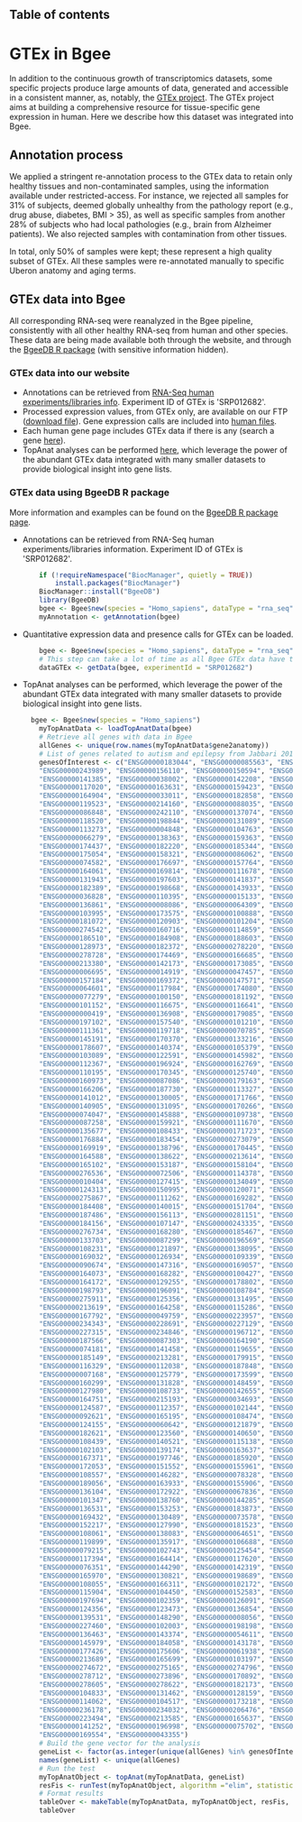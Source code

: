 ## Table of contents

# GTEx in Bgee

In addition to the continuous growth of transcriptomics datasets, some specific projects produce large amounts of data, generated and accessible in a consistent manner, as, notably, the [GTEx project](https://www.gtexportal.org/home/). The GTEx project aims at building a comprehensive resource for tissue-specific gene expression in human. Here we describe how this dataset was integrated into Bgee.

## Annotation process

We applied a stringent re-annotation process to the GTEx data to retain only healthy tissues and non-contaminated samples, using the information available under restricted-access. For instance, we rejected all samples for 31% of subjects, deemed globally unhealthy from the pathology report (e.g., drug abuse, diabetes, BMI > 35), as well as specific samples from another 28% of subjects who had local pathologies (e.g., brain from Alzheimer patients). We also rejected samples with contamination from other tissues.



In total, only 50% of samples were kept; these represent a high quality subset of GTEx. All these samples were re-annotated manually to specific Uberon anatomy and aging terms.

## GTEx data into Bgee

All corresponding RNA-seq were reanalyzed in the Bgee pipeline, consistently with all other healthy RNA-seq from human and other species. These data are being made available both through the website, and through the [BgeeDB R package](https://bioconductor.org/packages/BgeeDB/) (with sensitive information hidden).

### GTEx data into our website

- Annotations can be retrieved from [RNA-Seq human experiments/libraries info](https://bgee.org/ftp/current/download/processed_expr_values/rna_seq/Homo_sapiens/Homo_sapiens_RNA-Seq_experiments_libraries.tar.gz). Experiment ID of GTEx is 'SRP012682'.
- Processed expression values, from GTEx only, are available on our FTP ([download file](https://bgee.org/ftp/current/download/processed_expr_values/rna_seq/Homo_sapiens/Homo_sapiens_RNA-Seq_read_counts_TPM_FPKM_SRP012682.tsv.gz)).
  Gene expression calls are included into [human files](/download/gene-expression-calls?id=9606).
- Each human gene page includes GTEx data if there is any (search a gene [here](/search/genes)).
- TopAnat analyses can be performed [here](/analysis/top-anat), which leverage the power of the abundant GTEx data integrated with many smaller datasets to provide biological insight into gene lists.

### GTEx data using BgeeDB R package

More information and examples can be found on the [BgeeDB R package page](https://bioconductor.org/packages/BgeeDB/).

- Annotations can be retrieved from RNA-Seq human experiments/libraries information. Experiment ID of GTEx is 'SRP012682'. 
    ```R
        if (!requireNamespace("BiocManager", quietly = TRUE))
            install.packages("BiocManager")
        BiocManager::install("BgeeDB")
        library(BgeeDB)
        bgee <- Bgee$new(species = "Homo_sapiens", dataType = "rna_seq")
        myAnnotation <- getAnnotation(bgee)
    ```
- Quantitative expression data and presence calls for GTEx can be loaded.
    ```R
        bgee <- Bgee$new(species = "Homo_sapiens", dataType = "rna_seq")
        # This step can take a lot of time as all Bgee GTEx data have to be downloaded and uncompressed.
        dataGTEx <- getData(bgee, experimentId = "SRP012682")
    ```
- TopAnat analyses can be performed, which leverage the power of the abundant GTEx data integrated with many smaller datasets to provide biological insight into gene lists.
    ```R
      bgee <- Bgee$new(species = "Homo_sapiens")
        myTopAnatData <- loadTopAnatData(bgee)
        # Retrieve all genes with data in Bgee
        allGenes <- unique(row.names(myTopAnatData$gene2anatomy))
        # List of genes related to autism and epilepsy from Jabbari 2016
        genesOfInterest <- c("ENSG00000183044", "ENSG00000085563", "ENSG00000006071", "ENSG00000153086", 
        "ENSG00000243989", "ENSG00000156110", "ENSG00000150594", "ENSG00000239900", 
        "ENSG00000141385", "ENSG00000038002", "ENSG00000142208", "ENSG00000275199", 
        "ENSG00000117020", "ENSG00000163631", "ENSG00000159423", "ENSG00000112294", 
        "ENSG00000164904", "ENSG00000033011", "ENSG00000182858", "ENSG00000101901", 
        "ENSG00000119523", "ENSG00000214160", "ENSG00000088035", "ENSG00000159063", 
        "ENSG00000086848", "ENSG00000242110", "ENSG00000137074", "ENSG00000124198", 
        "ENSG00000118520", "ENSG00000198844", "ENSG00000131089", "ENSG00000100299", 
        "ENSG00000113273", "ENSG00000004848", "ENSG00000104763", "ENSG00000108381", 
        "ENSG00000066279", "ENSG00000138363", "ENSG00000159363", "ENSG00000018625", 
        "ENSG00000174437", "ENSG00000182220", "ENSG00000185344", "ENSG00000171953", 
        "ENSG00000175054", "ENSG00000158321", "ENSG00000086062", "ENSG00000103507", 
        "ENSG00000074582", "ENSG00000176697", "ENSG00000157764", "ENSG00000106009", 
        "ENSG00000164061", "ENSG00000169814", "ENSG00000111678", "ENSG00000130921", 
        "ENSG00000131943", "ENSG00000197603", "ENSG00000141837", "ENSG00000007402", 
        "ENSG00000182389", "ENSG00000198668", "ENSG00000143933", "ENSG00000147044", 
        "ENSG00000036828", "ENSG00000110395", "ENSG00000015133", "ENSG00000108691", 
        "ENSG00000136861", "ENSG00000008086", "ENSG00000064309", "ENSG00000151849", 
        "ENSG00000103995", "ENSG00000173575", "ENSG00000100888", "ENSG00000168539", 
        "ENSG00000181072", "ENSG00000120903", "ENSG00000101204", "ENSG00000175344", 
        "ENSG00000274542", "ENSG00000160716", "ENSG00000114859", "ENSG00000073464", 
        "ENSG00000186510", "ENSG00000184908", "ENSG00000188603", "ENSG00000102805", 
        "ENSG00000128973", "ENSG00000182372", "ENSG00000278220", "ENSG00000184144", 
        "ENSG00000278728", "ENSG00000174469", "ENSG00000166685", "ENSG00000168434", 
        "ENSG00000213380", "ENSG00000142173", "ENSG00000173085", "ENSG00000088682", 
        "ENSG00000006695", "ENSG00000014919", "ENSG00000047457", "ENSG00000165078", 
        "ENSG00000157184", "ENSG00000169372", "ENSG00000147571", "ENSG00000160213", 
        "ENSG00000064601", "ENSG00000117984", "ENSG00000174080", "ENSG00000115827", 
        "ENSG00000077279", "ENSG00000100150", "ENSG00000181192", "ENSG00000091140", 
        "ENSG00000101152", "ENSG00000116675", "ENSG00000116641", "ENSG00000172269", 
        "ENSG00000000419", "ENSG00000136908", "ENSG00000179085", "ENSG00000188641", 
        "ENSG00000197102", "ENSG00000157540", "ENSG00000101210", "ENSG00000096093", 
        "ENSG00000111361", "ENSG00000119718", "ENSG00000070785", "ENSG00000115211", 
        "ENSG00000145191", "ENSG00000170370", "ENSG00000133216", "ENSG00000112425", 
        "ENSG00000178607", "ENSG00000140374", "ENSG00000105379", "ENSG00000171503", 
        "ENSG00000103089", "ENSG00000122591", "ENSG00000145982", "ENSG00000091483", 
        "ENSG00000112367", "ENSG00000196924", "ENSG00000162769", "ENSG00000119686", 
        "ENSG00000110195", "ENSG00000170345", "ENSG00000125740", "ENSG00000176165", 
        "ENSG00000160973", "ENSG00000087086", "ENSG00000179163", "ENSG00000022355", 
        "ENSG00000166206", "ENSG00000187730", "ENSG00000113327", "ENSG00000054983", 
        "ENSG00000141012", "ENSG00000130005", "ENSG00000171766", "ENSG00000105607", 
        "ENSG00000140905", "ENSG00000131095", "ENSG00000170266", "ENSG00000178445", 
        "ENSG00000074047", "ENSG00000145888", "ENSG00000109738", "ENSG00000173540", 
        "ENSG00000087258", "ENSG00000159921", "ENSG00000111670", "ENSG00000090581", 
        "ENSG00000135677", "ENSG00000108433", "ENSG00000171723", "ENSG00000233276", 
        "ENSG00000176884", "ENSG00000183454", "ENSG00000273079", "ENSG00000152822", 
        "ENSG00000169919", "ENSG00000138796", "ENSG00000170445", "ENSG00000172534", 
        "ENSG00000164588", "ENSG00000138622", "ENSG00000213614", "ENSG00000049860", 
        "ENSG00000165102", "ENSG00000153187", "ENSG00000158104", "ENSG00000174775", 
        "ENSG00000276536", "ENSG00000072506", "ENSG00000114378", "ENSG00000181873", 
        "ENSG00000010404", "ENSG00000127415", "ENSG00000134049", "ENSG00000166333", 
        "ENSG00000124313", "ENSG00000150995", "ENSG00000120071", "ENSG00000278458", 
        "ENSG00000275867", "ENSG00000111262", "ENSG00000169282", "ENSG00000069424", 
        "ENSG00000184408", "ENSG00000140015", "ENSG00000151704", "ENSG00000177807", 
        "ENSG00000187486", "ENSG00000156113", "ENSG00000281151", "ENSG00000075043", 
        "ENSG00000184156", "ENSG00000107147", "ENSG00000243335", "ENSG00000068796", 
        "ENSG00000276734", "ENSG00000168280", "ENSG00000185467", "ENSG00000118162", 
        "ENSG00000133703", "ENSG00000087299", "ENSG00000196569", "ENSG00000143815", 
        "ENSG00000108231", "ENSG00000121897", "ENSG00000138095", "ENSG00000187391", 
        "ENSG00000169032", "ENSG00000126934", "ENSG00000109339", "ENSG00000204406", 
        "ENSG00000090674", "ENSG00000147316", "ENSG00000169057", "ENSG00000081189", 
        "ENSG00000164073", "ENSG00000168282", "ENSG00000100427", "ENSG00000124615", 
        "ENSG00000164172", "ENSG00000129255", "ENSG00000178802", "ENSG00000177000", 
        "ENSG00000198793", "ENSG00000196091", "ENSG00000108784", "ENSG00000072864", 
        "ENSG00000275911", "ENSG00000125356", "ENSG00000131495", "ENSG00000023228", 
        "ENSG00000213619", "ENSG00000164258", "ENSG00000115286", "ENSG00000110717", 
        "ENSG00000167792", "ENSG00000049759", "ENSG00000223957", "ENSG00000204386", 
        "ENSG00000234343", "ENSG00000228691", "ENSG00000227129", "ENSG00000184494", 
        "ENSG00000227315", "ENSG00000234846", "ENSG00000196712", "ENSG00000151092", 
        "ENSG00000187566", "ENSG00000087303", "ENSG00000164190", "ENSG00000156574", 
        "ENSG00000074181", "ENSG00000141458", "ENSG00000119655", "ENSG00000122585", 
        "ENSG00000185149", "ENSG00000213281", "ENSG00000179915", "ENSG00000079482", 
        "ENSG00000116329", "ENSG00000112038", "ENSG00000187848", "ENSG00000135124", 
        "ENSG00000007168", "ENSG00000125779", "ENSG00000173599", "ENSG00000165194", 
        "ENSG00000160299", "ENSG00000131828", "ENSG00000148459", "ENSG00000164494", 
        "ENSG00000127980", "ENSG00000108733", "ENSG00000142655", "ENSG00000121680", 
        "ENSG00000164751", "ENSG00000215193", "ENSG00000034693", "ENSG00000139197", 
        "ENSG00000124587", "ENSG00000112357", "ENSG00000102144", "ENSG00000156531", 
        "ENSG00000092621", "ENSG00000165195", "ENSG00000108474", "ENSG00000165282", 
        "ENSG00000124155", "ENSG00000060642", "ENSG00000121879", "ENSG00000184381", 
        "ENSG00000182621", "ENSG00000123560", "ENSG00000140650", "ENSG00000039650", 
        "ENSG00000108439", "ENSG00000140521", "ENSG00000115138", "ENSG00000131238", 
        "ENSG00000102103", "ENSG00000139174", "ENSG00000163637", "ENSG00000100033", 
        "ENSG00000167371", "ENSG00000197746", "ENSG00000185920", "ENSG00000179295", 
        "ENSG00000172053", "ENSG00000151552", "ENSG00000155961", "ENSG00000132155", 
        "ENSG00000108557", "ENSG00000146282", "ENSG00000078328", "ENSG00000167281", 
        "ENSG00000189056", "ENSG00000163933", "ENSG00000155906", "ENSG00000104889", 
        "ENSG00000136104", "ENSG00000172922", "ENSG00000067836", "ENSG00000151835", 
        "ENSG00000101347", "ENSG00000138760", "ENSG00000144285", "ENSG00000105711", 
        "ENSG00000136531", "ENSG00000153253", "ENSG00000183873", "ENSG00000196876", 
        "ENSG00000169432", "ENSG00000130489", "ENSG00000073578", "ENSG00000178980", 
        "ENSG00000152217", "ENSG00000127990", "ENSG00000181523", "ENSG00000164690", 
        "ENSG00000108061", "ENSG00000138083", "ENSG00000064651", "ENSG00000124140", 
        "ENSG00000119899", "ENSG00000135917", "ENSG00000106688", "ENSG00000110436", 
        "ENSG00000079215", "ENSG00000102743", "ENSG00000125454", "ENSG00000177542", 
        "ENSG00000117394", "ENSG00000164414", "ENSG00000117620", "ENSG00000181830", 
        "ENSG00000076351", "ENSG00000144290", "ENSG00000142319", "ENSG00000276996", 
        "ENSG00000165970", "ENSG00000130821", "ENSG00000198689", "ENSG00000072501", 
        "ENSG00000108055", "ENSG00000166311", "ENSG00000102172", "ENSG00000163877", 
        "ENSG00000115904", "ENSG00000104450", "ENSG00000152583", "ENSG00000166068", 
        "ENSG00000197694", "ENSG00000102359", "ENSG00000126091", "ENSG00000115525", 
        "ENSG00000124356", "ENSG00000123473", "ENSG00000136854", "ENSG00000144455", 
        "ENSG00000139531", "ENSG00000148290", "ENSG00000008056", "ENSG00000197283", 
        "ENSG00000227460", "ENSG00000102003", "ENSG00000198198", "ENSG00000164458", 
        "ENSG00000136463", "ENSG00000143374", "ENSG00000054611", "ENSG00000162065", 
        "ENSG00000145979", "ENSG00000184058", "ENSG00000143178", "ENSG00000196628", 
        "ENSG00000177426", "ENSG00000175606", "ENSG00000061938", "ENSG00000166340", 
        "ENSG00000213689", "ENSG00000165699", "ENSG00000103197", "ENSG00000154743", 
        "ENSG00000274672", "ENSG00000275165", "ENSG00000274796", "ENSG00000274078", 
        "ENSG00000278712", "ENSG00000273896", "ENSG00000170892", "ENSG00000274129", 
        "ENSG00000278605", "ENSG00000278622", "ENSG00000182173", "ENSG00000175894", 
        "ENSG00000104833", "ENSG00000131462", "ENSG00000128159", "ENSG00000198431", 
        "ENSG00000114062", "ENSG00000104517", "ENSG00000173218", "ENSG00000137411", 
        "ENSG00000236178", "ENSG00000234032", "ENSG00000206476", "ENSG00000230985", 
        "ENSG00000223494", "ENSG00000213585", "ENSG00000165637", "ENSG00000197969", 
        "ENSG00000141252", "ENSG00000196998", "ENSG00000075702", "ENSG00000186153", 
        "ENSG00000169554", "ENSG00000043355")
        # Build the gene vector for the analysis
        geneList <- factor(as.integer(unique(allGenes) %in% genesOfInterest))
        names(geneList) <- unique(allGenes)
        # Run the test
        myTopAnatObject <- topAnat(myTopAnatData, geneList)
        resFis <- runTest(myTopAnatObject, algorithm ="elim", statistic ="fisher")
        # Format results
        tableOver <- makeTable(myTopAnatData, myTopAnatObject, resFis, 0.1)
        tableOver
    ```
